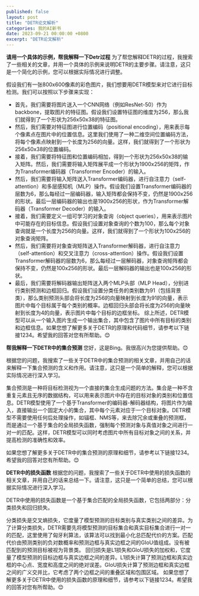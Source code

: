 ```yaml
---
published: false
layout: post
title: "DETR论文解析"
categories: 我的AI新书
date: 2023-09-21 00:00:00 +0800
excerpt: "DETR论文解析"
---
```




**请用一个具体的示例，帮我解释一下Detr过程**
为了帮您解释DETR的过程，我搜索了一些相关的文章，并用一个具体的示例来说明DETR的主要步骤。请注意，这只是一个简化的示例，您可以根据实际情况进行调整。

假设我们有一张800x600像素的彩色图片，我们想要用DETR模型来对它进行目标检测。我们可以按照以下步骤来实现：

- 首先，我们需要将图片送入一个CNN网络（例如ResNet-50）作为backbone，提取图片的特征图。假设我们设置特征图的维度为256，那么我们就得到了一个形状为256x50x38的特征图。
- 然后，我们需要对特征图进行位置编码（positional encoding），用来表示每个像素点在图片中的位置信息。这里我们使用了一种二维空间位置编码方法，将每个像素点映射到一个长度为256的向量。这样，我们就得到了一个形状为256x50x38的位置编码。
- 接着，我们需要将特征图和位置编码相加，得到一个形状为256x50x38的输入矩阵。然后，我们需要将输入矩阵展平成一个形状为1900x256的矩阵，作为Transformer编码器（Transformer Encoder）的输入。
- 然后，我们需要将输入矩阵送入Transformer编码器，进行自注意力（self-attention）和多层感知机（MLP）操作。假设我们设置Transformer编码器的层数为6，那么每经过一层编码器，输入矩阵都会保持不变，仍然是1900x256的形状。最后一层编码器的输出也是1900x256的形状，作为Transformer解码器（Transformer Decoder）的输入。
- 接着，我们需要定义一组可学习的对象查询（object queries），用来表示图片中可能存在的目标信息。假设我们设置对象查询的个数为100，那么每个对象查询就是一个长度为256的向量。这样，我们就得到了一个形状为100x256的对象查询矩阵。
- 然后，我们需要将对象查询矩阵送入Transformer解码器，进行自注意力（self-attention）和交叉注意力（cross-attention）操作。假设我们设置Transformer解码器的层数为6，那么每经过一层解码器，对象查询矩阵都会保持不变，仍然是100x256的形状。最后一层解码器的输出也是100x256的形状。
- 最后，我们需要将解码器输出矩阵送入两个MLP头部（MLP Head），分别进行类别预测和边框回归。假设我们设置分类任务的类别数为91（包括背景类），那么类别预测头部会将长度为256的向量映射到长度为91的向量，表示图片中每个目标属于每个类别的概率。边框回归头部会将长度为256的向量映射到长度为4的向量，表示图片中每个目标的边框坐标。
综上所述，DETR模型可以从一个输入图片生成一个输出集合，其中包含了图片中所有目标的类别和边框信息。如果您想了解更多关于DETR的原理和代码细节，请参考以下链接1234。希望我的回答对您有所帮助。😊


**帮我解释一下DETR中的集合预测**
您好，这是Bing。我很高兴为您提供帮助。😊

根据您的问题，我搜索了一些关于DETR中的集合预测的相关文章，并用自己的话来解释一下集合预测的含义和作用。请注意，这只是一个简单的解释，您可以根据实际情况进行深入学习。

集合预测是一种将目标检测视为一个直接的集合生成问题的方法。集合是一种不含重复元素且无序的数据结构，可以用来表示图片中存在的目标对象的类别和位置信息。DETR模型使用了一个基于Transformer的编码器-解码器结构，将图片作为输入，直接输出一个固定大小的集合，其中每个元素对应于一个目标对象。DETR模型不需要使用任何后处理操作，如锚框、NMS等，来去除冗余或重叠的预测框，而是通过一个基于集合的全局损失函数，强制每个预测对象与真值对象之间进行一对一的匹配。这样，DETR模型可以同时考虑图片中所有目标对象之间的关系，并提高检测的准确性和效率。

如果您想了解更多关于DETR中的集合预测的原理和细节，请参考以下链接1234。希望我的回答对您有所帮助。😊


**DETR中的损失函数**
根据您的问题，我搜索了一些关于DETR中使用的损失函数的相关文章，并用自己的话来总结一下。请注意，这只是一个简单的总结，您可以根据实际情况进行深入学习。

DETR中使用的损失函数是一个基于集合匹配的全局损失函数，它包括两部分：分类损失和回归损失。

分类损失是交叉熵损失，它度量了模型预测的目标类别与真实类别之间的差异。为了计算分类损失，DETR需要先将模型预测的目标集合和真实目标集合进行一对一的匹配，这里使用了匈牙利算法，该算法可以找到最小化总匹配代价的方案。匹配代价由预测类别的负对数概率和预测边框与真实边框之间的GIoU值组成。没有被匹配到的预测目标被视为背景类。
回归损失是L1损失和GIoU损失的加权和，它度量了模型预测的目标边框与真实边框之间的差异。L1损失计算了预测边框和真实边框的中心点、宽度和高度之间的绝对误差。GIoU损失计算了预测边框和真实边框之间的广义交并比，它考虑了两个边框之间的重叠区域和包围区域。
如果您想了解更多关于DETR中使用的损失函数的原理和细节，请参考以下链接1234。希望我的回答对您有所帮助。😊